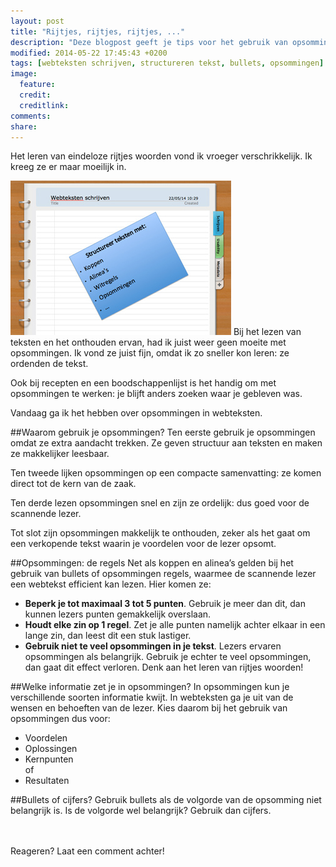 ```yaml
---
layout: post
title: "Rijtjes, rijtjes, rijtjes, ..."
description: "Deze blogpost geeft je tips voor het gebruik van opsommingen in webteksten."
modified: 2014-05-22 17:45:43 +0200
tags: [webteksten schrijven, structureren tekst, bullets, opsommingen]
image:
  feature: 
  credit: 
  creditlink: 
comments: 
share: 
---
```


Het leren van eindeloze rijtjes woorden vond ik vroeger
verschrikkelijk. Ik kreeg ze er maar moeilijk in.

<img src="../images/lijstje.jpg" alt="Memo met opsomming"
class="floatright">
Bij het lezen van teksten en het onthouden ervan, had ik juist weer
geen moeite met opsommingen. Ik vond ze juist fijn, omdat ik zo
sneller kon leren: ze ordenden de tekst.

Ook bij recepten en een boodschappenlijst is het handig om met
opsommingen te werken: je blijft anders zoeken waar je gebleven was.

Vandaag ga ik het hebben over opsommingen in webteksten.

##Waarom gebruik je opsommingen?
Ten eerste gebruik je opsommingen omdat ze extra aandacht trekken. Ze geven structuur aan teksten en maken ze makkelijker leesbaar. 

Ten tweede lijken opsommingen op een compacte samenvatting: ze komen direct tot de kern van de zaak.

Ten derde lezen opsommingen snel en zijn ze ordelijk: dus goed voor de scannende lezer.

Tot slot zijn opsommingen makkelijk te onthouden, zeker als het gaat
om een verkopende tekst waarin je voordelen voor de lezer opsomt.


##Opsommingen: de regels
Net als koppen en alinea’s gelden bij het gebruik van bullets of
opsommingen regels, waarmee de scannende lezer een webtekst efficient
kan lezen. Hier komen ze:

- **Beperk je tot maximaal 3 tot 5 punten**. Gebruik je meer dan dit,
  dan kunnen lezers punten gemakkelijk overslaan.  
- **Houdt elke zin op 1 regel**. Zet je alle punten namelijk achter
  elkaar in een lange zin, dan leest dit een stuk lastiger.  
- **Gebruik niet te veel opsommingen in je tekst**. Lezers ervaren
  opsommingen als belangrijk. Gebruik je echter te veel opsommingen, dan gaat dit effect
  verloren. Denk aan het leren van rijtjes woorden!
  

##Welke informatie zet je in opsommingen?
In opsommingen kun je verschillende soorten informatie kwijt. In
webteksten ga je uit van de wensen en behoeften van de lezer. Kies
daarom bij het gebruik van opsommingen dus voor:

- Voordelen  
- Oplossingen  
- Kernpunten  
of  
- Resultaten


##Bullets of cijfers?
Gebruik bullets als de volgorde van de opsomming niet belangrijk is. 
Is de volgorde wel belangrijk? Gebruik dan cijfers.

<br><br>
Reageren? Laat een comment achter!
  
